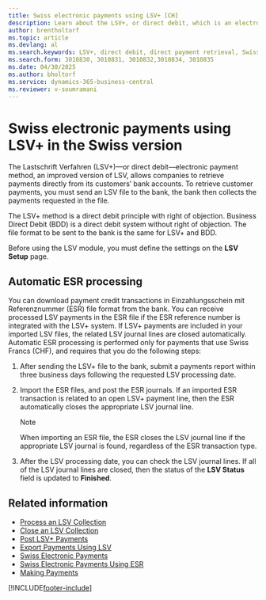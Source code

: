 ```yaml
---
title: Swiss electronic payments using LSV+ [CH]
description: Learn about the LSV+, or direct debit, which is an electronic payment method that permits companies to retrieve payments directly from their customers' bank accounts.
author: brentholtorf
ms.topic: article
ms.devlang: al
ms.search.keywords: LSV+, direct debit, direct payment retrieval, Swiss version
ms.search.form: 3010830, 3010831, 3010832,3010834, 3010835
ms.date: 04/30/2025
ms.author: bholtorf
ms.service: dynamics-365-business-central
ms.reviewer: v-soumramani
---
```


# Swiss electronic payments using LSV+ in the Swiss version

The Lastschrift Verfahren (LSV+)—or direct debit—electronic payment method, an improved version of LSV, allows companies to retrieve payments directly from its customers’ bank accounts. To retrieve customer payments, you must send an LSV file to the bank, the bank then collects the payments requested in the file.  

The LSV+ method is a direct debit principle with right of objection. Business Direct Debit (BDD) is a direct debit system without right of objection. The file format to be sent to the bank is the same for LSV+ and BDD.  

Before using the LSV module, you must define the settings on the **LSV Setup** page.

## Automatic ESR processing

You can download payment credit transactions in Einzahlungsschein mit Referenznummer (ESR) file format from the bank. You can receive processed LSV payments in the ESR file if the ESR reference number is integrated with the LSV+ system. If LSV+ payments are included in your imported LSV files, the related LSV journal lines are closed automatically. Automatic ESR processing is performed only for payments that use Swiss Francs (CHF), and requires that you do the following steps:  

1. After sending the LSV+ file to the bank, submit a payments report within three business days following the requested LSV processing date.  

1. Import the ESR files, and post the ESR journals. If an imported ESR transaction is related to an open LSV+ payment line, then the ESR automatically closes the appropriate LSV journal line.  

    > [!NOTE]  
    > When importing an ESR file, the ESR closes the LSV journal line if the appropriate LSV journal is found, regardless of the ESR transaction type.  

1. After the LSV processing date, you can check the LSV journal lines. If all of the LSV journal lines are closed, then the status of the **LSV Status** field is updated to  **Finished**.  

## Related information

- [Process an LSV Collection](how-to-process-an-lsv-collection.md)
- [Close an LSV Collection](how-to-close-an-lsv-collection.md)
- [Post LSV+ Payments](how-to-post-lsv-payments.md)
- [Export Payments Using LSV](how-to-export-payments-using-lsv.md)
- [Swiss Electronic Payments](swiss-electronic-payments.md)
- [Swiss Electronic Payments Using ESR](swiss-electronic-payments-using-esr.md)
- [Making Payments](../../payables-make-payments.md)

[!INCLUDE[footer-include](../../includes/footer-banner.md)]
